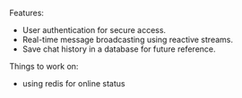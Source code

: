 Features:
- User authentication  for secure access.
- Real-time message broadcasting using reactive streams.
- Save chat history in a database for future reference.


Things to work on: 
- using redis for online status 